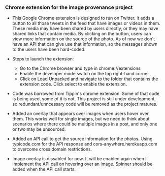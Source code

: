### Chrome extension for the image provenance project

* This Google Chrome extension is designed to run on Twitter. It adds a button to all those tweets in the feed that have images or videos in them. These media may have been shared by users directly, or they may have shared links that contain media. By clicking on the button, users can view more information on the source of the photo. As of now we don't have an API that can give use that information, so the messages shown to the users have been hard-coded.
* Steps to launch the extension:
    * Go to the Chrome browser and type in chrome://extensions
    * Enable the developer mode switch on the top right-hand corner
    * Click on Load Unpacked and navigate to the folder that contains the extension code. Click select to enable the extension.

* Code was borrowed from Tippin's chrome extension. Some of that code is being used, some of it is not. This project is still under development, so redundant/unncessary code will be removed as the project matures.

* Added an overlay that appears over images when users hover over them. This works well for single images, but we need to think about scenarios where there could be multiple images in a post, and only one or two may be unsourced. 

* Added an API call to get the source information for the photos. Using typicode.com for the API response and cors-anywhere.herokuapp.com to overcome cross domain restrictions.

* Image overlay is dissabled for now. It will be enabled again when I implement the API call on hovering over an image. Spinner should be added when the API call starts.

